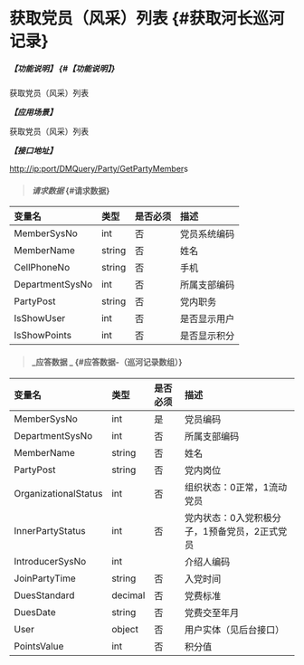 # 获取党员（风采）列表 {#获取河长巡河记录}

##### _【功能说明】_ {#【功能说明】}

获取党员（风采）列表

_**【应用场景】**_

获取党员（风采）列表

_**【接口地址】**_

[http://ip:port/DMQuery/Party/GetPartyMember](http://ip:port/HMQuery/PatrolRiver/GetPatrolRivers)s

> #### _请求数据_ {#请求数据}

| 变量名 | 类型 | 是否必须 | 描述 |
| :--- | :--- | :--- | :--- |
| MemberSysNo | int | 否 | 党员系统编码 |
| MemberName | string | 否 | 姓名 |
| CellPhoneNo | string | 否 | 手机 |
| DepartmentSysNo | int | 否 | 所属支部编码 |
| PartyPost | string | 否 | 党内职务 |
| IsShowUser | int | 否 | 是否显示用户 |
| IsShowPoints | int | 否 | 是否显示积分 |

> #### _应答数据 _ {#应答数据-（巡河记录数组）}

| 变量名 | 类型 | 是否必须 | 描述 |
| :--- | :--- | :--- | :--- |
| MemberSysNo | int | 是 | 党员编码 |
| DepartmentSysNo | int | 否 | 所属支部编码 |
| MemberName | string | 否 | 姓名 |
| PartyPost | string | 否 | 党内岗位 |
| OrganizationalStatus | int | 否 | 组织状态：0正常，1流动党员 |
| InnerPartyStatus | int | 否 | 党内状态：0入党积极分子，1预备党员，2正式党员 |
| IntroducerSysNo | int |  | 介绍人编码 |
| JoinPartyTime | string | 否 | 入党时间 |
| DuesStandard | decimal | 否 | 党费标准 |
| DuesDate | string | 否 | 党费交至年月 |
| User | object | 否 | 用户实体（见后台接口） |
| PointsValue | int | 否 | 积分值 |



